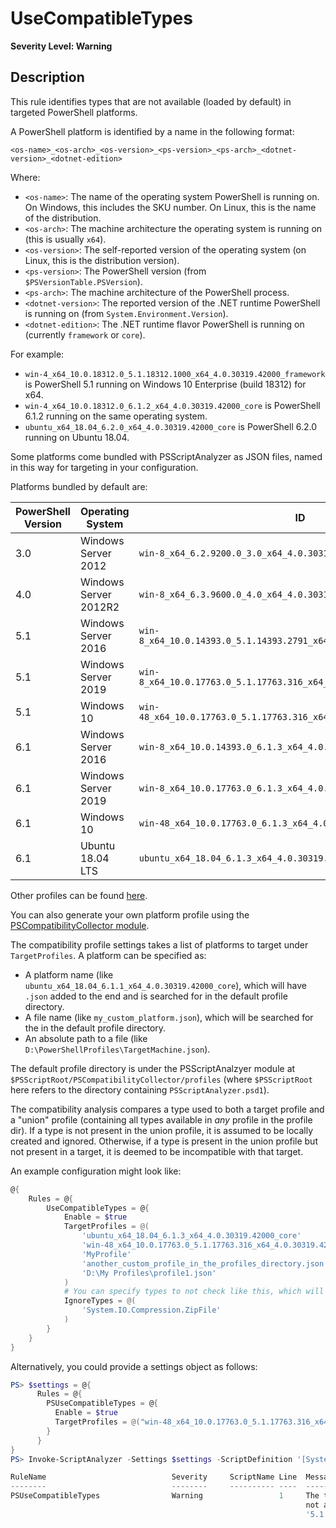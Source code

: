 # UseCompatibleTypes

**Severity Level: Warning**

## Description

This rule identifies types that are not available (loaded by default) in targeted PowerShell platforms.

A PowerShell platform is identified by a name in the following format:

```
<os-name>_<os-arch>_<os-version>_<ps-version>_<ps-arch>_<dotnet-version>_<dotnet-edition>
```

Where:

- `<os-name>`: The name of the operating system PowerShell is running on.
    On Windows, this includes the SKU number.
    On Linux, this is the name of the distribution.
- `<os-arch>`: The machine architecture the operating system is running on (this is usually `x64`).
- `<os-version>`: The self-reported version of the operating system (on Linux, this is the distribution version).
- `<ps-version>`: The PowerShell version (from `$PSVersionTable.PSVersion`).
- `<ps-arch>`: The machine architecture of the PowerShell process.
- `<dotnet-version>`: The reported version of the .NET runtime PowerShell is running on (from `System.Environment.Version`).
- `<dotnet-edition>`: The .NET runtime flavor PowerShell is running on (currently `framework` or `core`).

For example:

- `win-4_x64_10.0.18312.0_5.1.18312.1000_x64_4.0.30319.42000_framework` is PowerShell 5.1 running on Windows 10 Enterprise (build 18312) for x64.
- `win-4_x64_10.0.18312.0_6.1.2_x64_4.0.30319.42000_core` is PowerShell 6.1.2 running on the same operating system.
- `ubuntu_x64_18.04_6.2.0_x64_4.0.30319.42000_core` is PowerShell 6.2.0 running on Ubuntu 18.04.

Some platforms come bundled with PSScriptAnalyzer as JSON files, named in this way for targeting in your configuration.

Platforms bundled by default are:

| PowerShell Version | Operating System      | ID                                                                    |
| -------------------|---------------------- | --------------------------------------------------------------------- |
| 3.0                | Windows Server 2012   | `win-8_x64_6.2.9200.0_3.0_x64_4.0.30319.42000_framework`              |
| 4.0                | Windows Server 2012R2 | `win-8_x64_6.3.9600.0_4.0_x64_4.0.30319.42000_framework`              |
| 5.1                | Windows Server 2016   | `win-8_x64_10.0.14393.0_5.1.14393.2791_x64_4.0.30319.42000_framework` |
| 5.1                | Windows Server 2019   | `win-8_x64_10.0.17763.0_5.1.17763.316_x64_4.0.30319.42000_framework`  |
| 5.1                | Windows 10            | `win-48_x64_10.0.17763.0_5.1.17763.316_x64_4.0.30319.42000_framework` |
| 6.1                | Windows Server 2016   | `win-8_x64_10.0.14393.0_6.1.3_x64_4.0.30319.42000_core`               |
| 6.1                | Windows Server 2019   | `win-8_x64_10.0.17763.0_6.1.3_x64_4.0.30319.42000_core`               |
| 6.1                | Windows 10            | `win-48_x64_10.0.17763.0_6.1.3_x64_4.0.30319.42000_core`              |
| 6.1                | Ubuntu 18.04 LTS      | `ubuntu_x64_18.04_6.1.3_x64_4.0.30319.42000_core`                     |

Other profiles can be found [here](https://github.com/PowerShell/PSScriptAnalyzer/tree/development/PSCompatibilityCollector/optional_profiles).

You can also generate your own platform profile using the [PSCompatibilityCollector module](https://github.com/PowerShell/PSScriptAnalyzer/tree/development/PSCompatibilityCollector).

The compatibility profile settings takes a list of platforms to target under `TargetProfiles`.
A platform can be specified as:

- A platform name (like `ubuntu_x64_18.04_6.1.1_x64_4.0.30319.42000_core`), which will have `.json` added to the end
  and is searched for in the default profile directory.
- A file name (like `my_custom_platform.json`), which will be searched for the in the default profile directory.
- An absolute path to a file (like `D:\PowerShellProfiles\TargetMachine.json`).

The default profile directory is under the PSScriptAnalzyer module at `$PSScriptRoot/PSCompatibilityCollector/profiles`
(where `$PSScriptRoot` here refers to the directory containing `PSScriptAnalyzer.psd1`).

The compatibility analysis compares a type used to both a target profile
and a "union" profile (containing all types available in *any* profile in the profile dir).
If a type is not present in the union profile, it is assumed to be locally created and ignored.
Otherwise, if a type is present in the union profile but not present in a target,
it is deemed to be incompatible with that target.

An example configuration might look like:

```PowerShell
@{
    Rules = @{
        UseCompatibleTypes = @{
            Enable = $true
            TargetProfiles = @(
                'ubuntu_x64_18.04_6.1.3_x64_4.0.30319.42000_core'
                'win-48_x64_10.0.17763.0_5.1.17763.316_x64_4.0.30319.42000_framework'
                'MyProfile'
                'another_custom_profile_in_the_profiles_directory.json'
                'D:\My Profiles\profile1.json'
            )
            # You can specify types to not check like this, which will also ignore methods and members on it:
            IgnoreTypes = @(
                'System.IO.Compression.ZipFile'
            )
        }
    }
}
```

Alternatively, you could provide a settings object as follows:

```PowerShell
PS> $settings = @{
      Rules = @{
        PSUseCompatibleTypes = @{
          Enable = $true
          TargetProfiles = @("win-48_x64_10.0.17763.0_5.1.17763.316_x64_4.0.30319.42000_framework")
        }
      }
}
PS> Invoke-ScriptAnalyzer -Settings $settings -ScriptDefinition '[System.Management.Automation.SemanticVersion]"1.18.0-rc1"'

RuleName                            Severity     ScriptName Line  Message
--------                            --------     ---------- ----  -------
PSUseCompatibleTypes                Warning                 1     The type 'System.Management.Automation.SemanticVersion' is
                                                                  not available by default in PowerShell version
                                                                  '5.1.17763.316' on platform 'Microsoft Windows 10 Pro'
```
